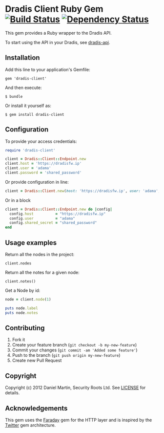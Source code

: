 # Dradis Client Ruby Gem [![Build Status](https://secure.travis-ci.org/dradis/dradis-client.png?branch=master)][travis] [![Dependency Status](https://gemnasium.com/dradis/dradis-client.png?travis)][gemnasium]

This gem provides a Ruby wrapper to the Dradis API.

To start using the API in your Dradis, see [dradis-api][dradis-api].

[travis]: http://travis-ci.org/dradis/dradis-client
[gemnasium]: https://gemnasium.com/dradis/dradis-client
[dradis-api]: https://github.com/dradis/dradis-api]

## Installation

Add this line to your application's Gemfile:

    gem 'dradis-client'

And then execute:

    $ bundle

Or install it yourself as:

    $ gem install dradis-client


## Configuration

To provide your access credentials:

```ruby
require 'dradis-client'

client = Dradis::Client::Endpoint.new
client.host = 'https://dradisfw.ip'
client.user = 'adama'
client.password = 'shared_password'
```

Or provide configuration in line:

```ruby
client = Dradis::Client.new(host: 'https://dradisfw.ip', user: 'adama', password: 'shared_password')
```

Or in a block

```ruby
client = Dradis::Client::Endpoint.new do |config|
  config.host          = "https://dradisfw.ip"
  config.user          = "adama"
  config.shared_secret = "shared_password"
end
```

## Usage examples

Return all the nodes in the project:

    client.nodes

Return all the notes for a given node:

    client.notes()

Get a Node by id:

```ruby
node = client.node(1)

puts node.label
puts node.notes
```


## Contributing

1. Fork it
2. Create your feature branch (`git checkout -b my-new-feature`)
3. Commit your changes (`git commit -am 'Added some feature'`)
4. Push to the branch (`git push origin my-new-feature`)
5. Create new Pull Request


## Copyright

Copyright (c) 2012 Daniel Martin, Security Roots Ltd.
See [LICENSE][license] for details.

[license]: https://github.com/securityroots/vulndbhq/blob/master/LICENSE

## Acknowledgements

This gem uses the [Faraday][faraday] gem for the HTTP layer and is inspired by the [Twitter][twitter] gem architecture.

[faraday]: http://rubygems.org/gems/faraday
[twitter]: http://rubygems.org/gems/twitter
